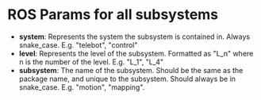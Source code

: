 # ROS Params for all subsystems
- **system**: Represents the system the subsystem is contained in. Always snake_case. E.g. "telebot", "control"
- **level**: Represents the level of the subsystem. Formatted as "L_n" where n is the number of the level. E.g. "L_1", "L_4"
- **subsystem**: The name of the subsystem. Should be the same as the package name, and unique to the subsystem. Should always be in snake_case. E.g. "motion", "mapping".